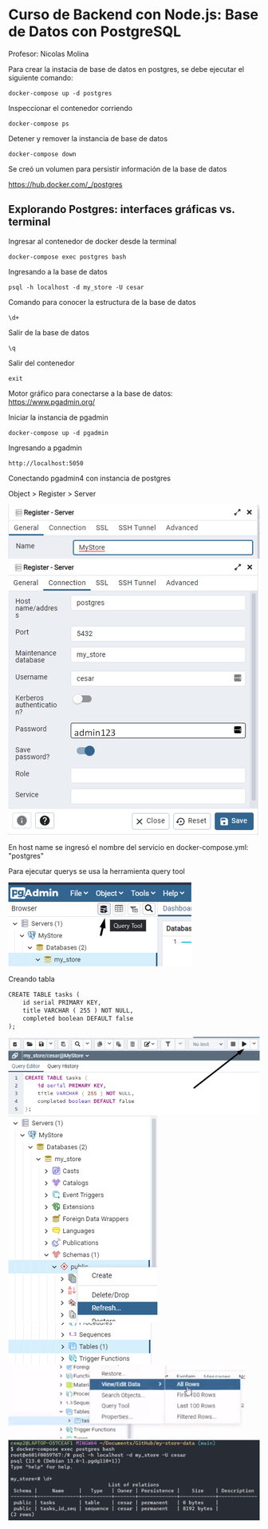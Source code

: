 # Curso de Backend con Node.js: Base de Datos con PostgreSQL

Profesor: Nicolas Molina

Para crear la instacia de base de datos en postgres, se debe ejecutar el siguiente comando:

```
docker-compose up -d postgres
```
Inspeccionar el contenedor corriendo
  
  ```
  docker-compose ps
  ```

Detener y remover la instancia de base de datos
  
  ```
  docker-compose down
  ```

Se creó un volumen para persistir información de la base de datos
  

https://hub.docker.com/_/postgres

## Explorando Postgres: interfaces gráficas vs. terminal

Ingresar al contenedor de docker desde la terminal
  
  ```
  docker-compose exec postgres bash
  ```

Ingresando a la base de datos
  
  ```
  psql -h localhost -d my_store -U cesar
  ```
  
  Comando para conocer la estructura de la base de datos

  ```
  \d+
  ```

  Salir de la base de datos

  ```
  \q
  ```

Salir del contenedor

  ```
  exit
  ```

Motor gráfico para conectarse a la base de datos:
https://www.pgadmin.org/

Iniciar la instancia de pgadmin

```
docker-compose up -d pgadmin
```

Ingresando a pgadmin

  ```
http://localhost:5050
  ```

Conectando pgadmin4 con instancia de postgres


Object > Register  > Server

![Conectando a postgres - pestaña general](./docs/pgadmin-1.png)
![Conectando a postgres - pestaña connection](./docs/pgadmin-2.png)

En host name se ingresó el nombre del servicio en docker-compose.yml: "postgres"

Para ejecutar querys se usa la herramienta query tool

![Abriendo query tool](./docs/pgadmin-3.png)

Creando tabla

``` 
CREATE TABLE tasks (
	id serial PRIMARY KEY,
	title VARCHAR ( 255 ) NOT NULL,
	completed boolean DEFAULT false
);
```

![Ejecutando consulta](./docs/pgadmin-4.png)
![Refrescando la vista](./docs/pgadmin-5.png)
![Tabla creada](./docs/pgadmin-6.png)
![Consultanado la tabla](./docs/pgadmin-7.png)
![Postgres desde terminal](./docs/postgres-desde-terminal.png)
